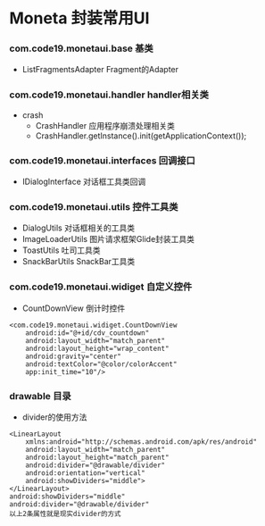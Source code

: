 # Moneta 封装常用UI

### com.code19.monetaui.base  基类

* ListFragmentsAdapter Fragment的Adapter

### com.code19.monetaui.handler handler相关类
* crash
    * CrashHandler 应用程序崩溃处理相关类
    * CrashHandler.getInstance().init(getApplicationContext());

### com.code19.monetaui.interfaces 回调接口
* IDialogInterface 对话框工具类回调

### com.code19.monetaui.utils  控件工具类

* DialogUtils 对话框相关的工具类
* ImageLoaderUtils 图片请求框架Glide封装工具类
* ToastUtils 吐司工具类
* SnackBarUtils SnackBar工具类

### com.code19.monetaui.widiget  自定义控件

* CountDownView 倒计时控件

```
<com.code19.monetaui.widiget.CountDownView
    android:id="@+id/cdv_countdown"
    android:layout_width="match_parent"
    android:layout_height="wrap_content"
    android:gravity="center"
    android:textColor="@color/colorAccent"
    app:init_time="10"/>
```

### drawable 目录

* divider的使用方法
```
<LinearLayout
    xmlns:android="http://schemas.android.com/apk/res/android"
    android:layout_width="match_parent"
    android:layout_height="match_parent"
    android:divider="@drawable/divider"
    android:orientation="vertical"
    android:showDividers="middle">
</LinearLayout>
android:showDividers="middle"
android:divider="@drawable/divider"
以上2条属性就是现实divider的方式
```
